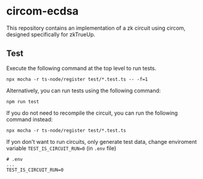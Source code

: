 # circom-ecdsa
This repository contains an implementation of a zk circuit using circom, designed specifically for zkTrueUp.

## Test
Execute the following command at the top level to run tests. 
```
npx mocha -r ts-node/register test/*.test.ts -- -f=1
```
Alternatively, you can run tests using the following command:
```
npm run test
```

If you do not need to recompile the circuit, you can run the following command instead:
```
npx mocha -r ts-node/register test/*.test.ts
```

If yon don't want to run circuits, only generate test data, change enviroment variable `TEST_IS_CIRCUIT_RUN=0` (in `.env` file)
```
# .env
...
TEST_IS_CIRCUIT_RUN=0
```
